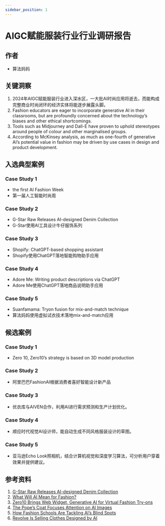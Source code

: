 ```yaml
---
sidebar_position: 1
---
```


# AIGC赋能服装行业行业调研报告
## 作者
* 算法妈妈

## 关键洞察
1. 2024年AIGC赋能服装行业进入深水区，一大批AI时尚应用将逝去，而能构成完整商业时尚闭环的经济实体将能逐步展露头脚。
2. Fashion educators are eager to incorporate generative AI in their classrooms, but are profoundly concerned about the technology’s biases and other ethical shortcomings.
3. Tools such as Midjourney and Dall-E have proven to uphold stereotypes around people of colour and other marginalised groups.
4. According to McKinsey analysis, as much as one-fourth of generative AI’s potential value in fashion may be driven by use cases in design and product development.

## 入选典型案例
### Case Study 1
* the first AI Fashion Week
* 第一届人工智能时尚周

### Case Study 2
* G-Star Raw Releases AI-designed Denim Collection
* G-Star使用AI工具设计牛仔服饰系列

### Case Study 3
* Shopify: ChatGPT-based shopping assistant
* Shopify使用ChatGPT落地智能购物助手应用

### Case Study 4
* Adore Me: Writing product descriptions via ChatGPT
* Adore Me使用ChatGPT落地商品说明助手应用

### Case Study 5
* Suanfamama: Tryon fusion for mix-and-match technique
* 算法妈妈使用虚拟试衣技术落地mix-and-match应用

## 候选案例
### Case Study 1
* Zero 10, Zero10’s strategy is based on 3D model production

### Case Study 2
* 阿里巴巴FashionAI根据消费者喜好智能设计新产品

### Case Study 3
* 优衣库与AIVEN合作，利用AI进行需求预测和生产计划优化。

### Case Study 4
* 顺应时代视觉AI设计师，能自动生成不同风格服装设计的草图。

### Case Study 5
* 亚马逊Echo Look照相机，结合计算机视觉和深度学习算法，可分析用户穿着效果并提供建议。

## 参考资料
1. [G-Star Raw Releases AI-designed Denim Collection](https://wwd.com/fashion-news/denim/g-star-raw-ai-denim-collection-1235596561/)
2. [What Will AI Mean for Fashion?](https://wwd.com/business-news/technology/what-will-ai-mean-for-fashion-brands-design-1235511750/)
3. [Zero10 Brings Web Widget, Generative AI for Virtual Fashion Try-ons](https://wwd.com/business-news/technology/zero10-generative-ai-virtual-fashion-try-on-web-widget-1236028214/)
4. [The Pope’s Coat Focuses Attention on AI Images](https://wwd.com/business-news/technology/pope-balenciaga-coat-focuses-attention-on-ai-images-1235600125/)
5. [How Fashion Schools Are Tackling AI’s Blind Spots](https://www.businessoffashion.com/articles/technology/fashion-schools-ai-bias-diversity/)
6. [Revolve Is Selling Clothes Designed by AI](https://www.businessoffashion.com/articles/technology/revolve-is-selling-clothes-designed-by-ai/)
